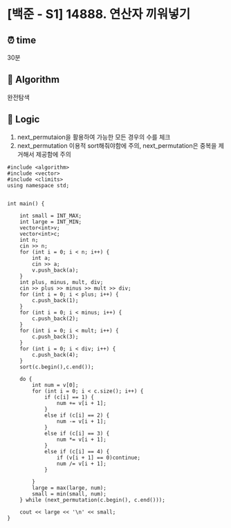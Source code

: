 # [백준 - S1] 14888. 연산자 끼워넣기
 
## ⏰  **time**
30분

## :pushpin: **Algorithm**
완전탐색


## :round_pushpin: **Logic**
1. next_permutaion을 활용하여 가능한 모든 경우의 수를 체크
2. next_permutation 이용적 sort해줘야함에 주의, next_permutation은 중복을 제거해서 제공함에 주의
```#include <iostream>
#include <algorithm>
#include <vector>
#include <climits>
using namespace std;


int main() {
	
	int small = INT_MAX;
	int large = INT_MIN;
	vector<int>v;
	vector<int>c;
	int n;
	cin >> n;
	for (int i = 0; i < n; i++) {
		int a;
		cin >> a;
		v.push_back(a);
	}
	int plus, minus, mult, div;
	cin >> plus >> minus >> mult >> div;
	for (int i = 0; i < plus; i++) {
		c.push_back(1);
	}
	for (int i = 0; i < minus; i++) {
		c.push_back(2);
	}
	for (int i = 0; i < mult; i++) {
		c.push_back(3);
	}
	for (int i = 0; i < div; i++) {
		c.push_back(4);
	}
	sort(c.begin(),c.end());

	do {
		int num = v[0];
		for (int i = 0; i < c.size(); i++) {
			if (c[i] == 1) {
				num += v[i + 1];
			}
			else if (c[i] == 2) {
				num -= v[i + 1];
			}
			else if (c[i] == 3) {
				num *= v[i + 1];
			}
			else if (c[i] == 4) {
				if (v[i + 1] == 0)continue;
				num /= v[i + 1];
			}
			
		}
		large = max(large, num);
		small = min(small, num);
	} while (next_permutation(c.begin(), c.end()));
	
	cout << large << '\n' << small;
}
```
